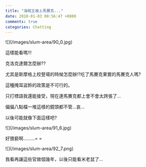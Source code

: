 ```yaml
---
title: "海賊王被上馬賽克..."
date: 2010-01-03 00:56:47 +0800
comments: true
categories: Chatting
---
```


<p>![](/images/slum-area/90_0.jpg)</p><p>這樣能看嗎!!!</p><p>克洛克達爾怎麼辦??</p><p>尤其是斯摩格上校豋場的時候怎麼辦!?吃了馬賽克果實的馬賽克人嗎?</p><p>這種掩耳盜鈴的政策是不可行的。</p><p>只打標語我還能接受，現在連馬賽克都上會不會太誇張了...</p><p>偏偏八點檔一堆這樣的鏡頭都不管...哀...</p><p>以後可能就像下面這樣吧?</p><p>![](/images/slum-area/91_6.jpg)</p><p>好猥褻啊.........= =</p><p>![](/images/slum-area/92_7.png)</p><p>我看再讓這些官做個幾年，以後只能看米老鼠了...</p><p>&nbsp;</p>

